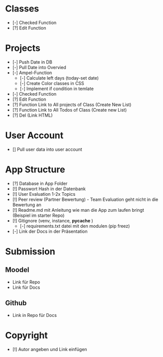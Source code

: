 # Classes
- [-] Checked Function
- [?] Edit Function

# Projects
- [-] Push Date in DB
- [-] Pull Date into Overvied
- [-] Ampel-Function
  - [-] Calculate left days (today-set date)
  - [-] Create Color classes in CSS
  - [-] Implement if condition in temlate
- [-] Checked Function
- [?] Edit Function
- [?] Function Link to All projects of Class (Create New List)
- [?] Function Link to All Todos of Class (Create new List)
- [?] Del (Link  HTML)

# User Account
- [] Pull user data into user account

# App Structure
- [?] Database in App Folder
- [!] Passwort Hash in der Datenbank
- [!] User Evaluation 1-2x Topics
- [!] Peer review (Partner Bewertung) - Team Evaluation geht nicht in die Bewertung an
- [!] Readme.md mit Anleitung wie man die App zum laufen bringt (Beispiel im starter Repo)
- [!] Gitignore (venv, instance, __pycache__ )
  - [-] requirements.txt datei mit den modulen (pip freez)
- [-] Link der Docs in der Präsentation

# Submission
## Moodel
- Link für Repo
- Link für Docs 
## Github
- Link in Repo für Docs

# Copyright
- [!] Autor angeben und Link einfügen